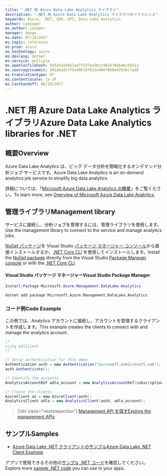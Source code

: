 ```yaml
---
title: ".NET 用 Azure Data Lake Analytics ライブラリ"
description: ".NET 用 Azure Data Lake Analytics ライブラリのリファレンス"
keywords: Azure, .NET, SDK, API, Data Lake Analytics
author: camsoper
ms.author: casoper
manager: douge
ms.date: 07/18/2017
ms.topic: reference
ms.prod: azure
ms.technology: azure
ms.devlang: dotnet
ms.service: multiple
ms.openlocfilehash: 935afa104b1a47f537ea3bcc981670abd6c56413
ms.sourcegitcommit: d95a6ad3774a49b16f652e40e7860e47636c7ad0
ms.translationtype: HT
ms.contentlocale: ja-JP
ms.lasthandoff: 08/28/2017
---
```

# <a name="azure-data-lake-analytics-libraries-for-net"></a><span data-ttu-id="45ea1-104">.NET 用 Azure Data Lake Analytics ライブラリ</span><span class="sxs-lookup"><span data-stu-id="45ea1-104">Azure Data Lake Analytics libraries for .NET</span></span>

## <a name="overview"></a><span data-ttu-id="45ea1-105">概要</span><span class="sxs-lookup"><span data-stu-id="45ea1-105">Overview</span></span>

<span data-ttu-id="45ea1-106">Azure Data Lake Analytics は、ビッグ データ分析を簡略化するオンデマンド分析ジョブ サービスです。</span><span class="sxs-lookup"><span data-stu-id="45ea1-106">Azure Data Lake Analytics is an on-demand analytics job service to simplify big data analytics.</span></span>

<span data-ttu-id="45ea1-107">詳細については、「[Microsoft Azure Data Lake Analytics の概要](/azure/data-lake-analytics/data-lake-analytics-overview)」をご覧ください。</span><span class="sxs-lookup"><span data-stu-id="45ea1-107">To learn more, see [Overview of Microsoft Azure Data Lake Analytics](/azure/data-lake-analytics/data-lake-analytics-overview).</span></span>

## <a name="management-library"></a><span data-ttu-id="45ea1-108">管理ライブラリ</span><span class="sxs-lookup"><span data-stu-id="45ea1-108">Management library</span></span>

<span data-ttu-id="45ea1-109">サービスに接続し、分析ジョブを管理するには、管理ライブラリを使用します。</span><span class="sxs-lookup"><span data-stu-id="45ea1-109">Use the management library to connect to the service and manage analytics jobs.</span></span>

<span data-ttu-id="45ea1-110">[NuGet パッケージ](https://www.nuget.org/packages/Microsoft.Azure.Management.DataLake.Analytics)を Visual Studio [パッケージ マネージャー コンソール][PackageManager]から直接インストールするか、[.NET Core CLI][DotNetCLI] を使用してインストールします。</span><span class="sxs-lookup"><span data-stu-id="45ea1-110">Install the [NuGet package](https://www.nuget.org/packages/Microsoft.Azure.Management.DataLake.Analytics) directly from the Visual Studio [Package Manager console][PackageManager] or with the [.NET Core CLI][DotNetCLI].</span></span>

#### <a name="visual-studio-package-manager"></a><span data-ttu-id="45ea1-111">Visual Studio パッケージ マネージャー</span><span class="sxs-lookup"><span data-stu-id="45ea1-111">Visual Studio Package Manager</span></span>

```powershell
Install-Package Microsoft.Azure.Management.DataLake.Analytics
```

```bash
dotnet add package Microsoft.Azure.Management.DataLake.Analytics
```

### <a name="code-example"></a><span data-ttu-id="45ea1-112">コード例</span><span class="sxs-lookup"><span data-stu-id="45ea1-112">Code Example</span></span>

<span data-ttu-id="45ea1-113">この例では、Analytics アカウントに接続し、アカウントを管理するクライアントを作成します。</span><span class="sxs-lookup"><span data-stu-id="45ea1-113">This example creates the clients to connect with and manage the analytics account.</span></span>

```csharp
/*
using AdlClient 
*/

// Setup authentication for this demo
Authentication auth = new Authentication("microsoft.onmicrosoft.com"); // change this to YOUR tenant
auth.Authenticate();

// Identify the accounts
AnalyticsAccountRef adla_account = new AnalyticsAccountRef(subscriptionId, resourceGroup, userName);

// Create the clients
AzureClient az = new AzureClient(auth);
AnalyticsClient adla = new AnalyticsClient(auth, adla_account);
```

> [!div class="nextstepaction"]
> [<span data-ttu-id="45ea1-114">Management API を探す</span><span class="sxs-lookup"><span data-stu-id="45ea1-114">Explore the management APIs</span></span>](/dotnet/api/overview/azure/datalakeanalytics/management)

## <a name="samples"></a><span data-ttu-id="45ea1-115">サンプル</span><span class="sxs-lookup"><span data-stu-id="45ea1-115">Samples</span></span>
* [<span data-ttu-id="45ea1-116">Azure Data Lake .NET クライアントのサンプル</span><span class="sxs-lookup"><span data-stu-id="45ea1-116">Azure Data Lake .NET Client Example</span></span>](https://azure.microsoft.com/en-us/resources/samples/data-lake-dotnet-client/)

<span data-ttu-id="45ea1-117">アプリで使用できるその他の[サンプル .NET コード](https://azure.microsoft.com/resources/samples/?platform=dotnet)を確認してください。</span><span class="sxs-lookup"><span data-stu-id="45ea1-117">Explore more [sample .NET code](https://azure.microsoft.com/resources/samples/?platform=dotnet) you can use in your apps.</span></span>

[PackageManager]: https://docs.microsoft.com/nuget/tools/package-manager-console
[DotNetCLI]: https://docs.microsoft.com/en-us/dotnet/core/tools/dotnet-add-package
